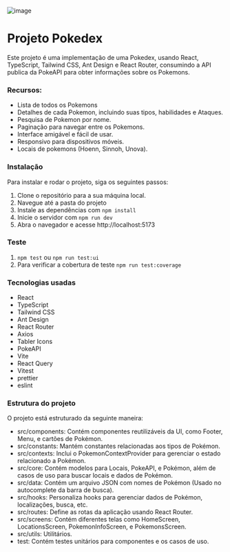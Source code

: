 ![image](https://github.com/darkmoonsk/darkmoonsk/assets/101902194/424fc1f5-21f3-4747-b9ab-d499e12eca7b)

# Projeto Pokedex

Este projeto é uma implementação de uma Pokedex, usando React, TypeScript, Tailwind CSS, Ant Design e React Router, consumindo a API publica da PokeAPI para obter informações sobre os Pokemons.

### Recursos:

- Lista de todos os Pokemons
- Detalhes de cada Pokemon, incluindo suas tipos, habilidades e Ataques.
- Pesquisa de Pokemon por nome.
- Paginação para navegar entre os Pokemons.
- Interface amigável e fácil de usar.
- Responsivo para dispositivos móveis.
- Locais de pokemons (Hoenn, Sinnoh, Unova).

### Instalação

Para instalar e rodar o projeto, siga os seguintes passos:

1. Clone o repositório para a sua máquina local.
2. Navegue até a pasta do projeto
3. Instale as dependências com `npm install`
4. Inicie o servidor com `npm run dev`
5. Abra o navegador e acesse http://localhost:5173

### Teste

1. `npm test` ou `npm run test:ui`
2. Para verificar a cobertura de teste `npm run test:coverage`

### Tecnologias usadas

- React
- TypeScript
- Tailwind CSS
- Ant Design
- React Router
- Axios
- Tabler Icons
- PokeAPI
- Vite
- React Query
- Vitest
- prettier
- eslint

### Estrutura do projeto

O projeto está estruturado da seguinte maneira:

- src/components: Contém componentes reutilizáveis da UI, como Footer, Menu, e cartões de Pokémon.
- src/constants: Mantém constantes relacionadas aos tipos de Pokémon.
- src/contexts: Inclui o PokemonContextProvider para gerenciar o estado relacionado a Pokémon.
- src/core: Contém modelos para Locais, PokeAPI, e Pokémon, além de casos de uso para buscar locais e dados de Pokémon.
- src/data: Contém um arquivo JSON com nomes de Pokémon (Usado no autocomplete da barra de busca).
- src/hooks: Personaliza hooks para gerenciar dados de Pokémon, localizações, busca, etc.
- src/routes: Define as rotas da aplicação usando React Router.
- src/screens: Contém diferentes telas como HomeScreen, LocationsScreen, PokemonInfoScreen, e PokemonsScreen.
- src/utils: Utilitários.
- test: Contém testes unitários para componentes e os casos de uso.
